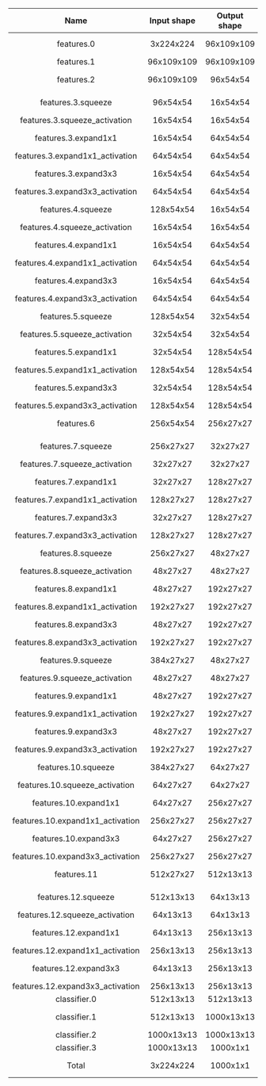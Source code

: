 | Name                             | Input shape | Output shape |     MACs |   Params | Description        |
|:--------------------------------:|:-----------:|:------------:|:--------:|:--------:|:------------------:|
| features.0                       |  3x224x224  |  96x109x109  |  20.47 % |   1.14 % | Conv2d k=7 p=0 s=2 |
| features.1                       |  96x109x109 |  96x109x109  |   0.00 % |   0.00 % | ReLU               |
| features.2                       |  96x109x109 |   96x54x54   |   0.00 % |   0.00 % | MaxPool2d k=3 s=2  |
| features.3.squeeze               |   96x54x54  |   16x54x54   |   0.55 % |   0.12 % | Conv2d k=1 p=0 s=1 |
| features.3.squeeze_activation    |   16x54x54  |   16x54x54   |   0.00 % |   0.00 % | ReLU               |
| features.3.expand1x1             |   16x54x54  |   64x54x54   |   0.36 % |   0.09 % | Conv2d k=1 p=0 s=1 |
| features.3.expand1x1_activation  |   64x54x54  |   64x54x54   |   0.00 % |   0.00 % | ReLU               |
| features.3.expand3x3             |   16x54x54  |   64x54x54   |   3.28 % |   0.74 % | Conv2d k=3 p=1 s=1 |
| features.3.expand3x3_activation  |   64x54x54  |   64x54x54   |   0.00 % |   0.00 % | ReLU               |
| features.4.squeeze               |  128x54x54  |   16x54x54   |   0.73 % |   0.17 % | Conv2d k=1 p=0 s=1 |
| features.4.squeeze_activation    |   16x54x54  |   16x54x54   |   0.00 % |   0.00 % | ReLU               |
| features.4.expand1x1             |   16x54x54  |   64x54x54   |   0.36 % |   0.09 % | Conv2d k=1 p=0 s=1 |
| features.4.expand1x1_activation  |   64x54x54  |   64x54x54   |   0.00 % |   0.00 % | ReLU               |
| features.4.expand3x3             |   16x54x54  |   64x54x54   |   3.28 % |   0.74 % | Conv2d k=3 p=1 s=1 |
| features.4.expand3x3_activation  |   64x54x54  |   64x54x54   |   0.00 % |   0.00 % | ReLU               |
| features.5.squeeze               |  128x54x54  |   32x54x54   |   1.46 % |   0.33 % | Conv2d k=1 p=0 s=1 |
| features.5.squeeze_activation    |   32x54x54  |   32x54x54   |   0.00 % |   0.00 % | ReLU               |
| features.5.expand1x1             |   32x54x54  |  128x54x54   |   1.46 % |   0.34 % | Conv2d k=1 p=0 s=1 |
| features.5.expand1x1_activation  |  128x54x54  |  128x54x54   |   0.00 % |   0.00 % | ReLU               |
| features.5.expand3x3             |   32x54x54  |  128x54x54   |  13.13 % |   2.96 % | Conv2d k=3 p=1 s=1 |
| features.5.expand3x3_activation  |  128x54x54  |  128x54x54   |   0.00 % |   0.00 % | ReLU               |
| features.6                       |  256x54x54  |  256x27x27   |   0.00 % |   0.00 % | MaxPool2d k=3 s=2  |
| features.7.squeeze               |  256x27x27  |   32x27x27   |   0.73 % |   0.66 % | Conv2d k=1 p=0 s=1 |
| features.7.squeeze_activation    |   32x27x27  |   32x27x27   |   0.00 % |   0.00 % | ReLU               |
| features.7.expand1x1             |   32x27x27  |  128x27x27   |   0.36 % |   0.34 % | Conv2d k=1 p=0 s=1 |
| features.7.expand1x1_activation  |  128x27x27  |  128x27x27   |   0.00 % |   0.00 % | ReLU               |
| features.7.expand3x3             |   32x27x27  |  128x27x27   |   3.28 % |   2.96 % | Conv2d k=3 p=1 s=1 |
| features.7.expand3x3_activation  |  128x27x27  |  128x27x27   |   0.00 % |   0.00 % | ReLU               |
| features.8.squeeze               |  256x27x27  |   48x27x27   |   1.09 % |   0.99 % | Conv2d k=1 p=0 s=1 |
| features.8.squeeze_activation    |   48x27x27  |   48x27x27   |   0.00 % |   0.00 % | ReLU               |
| features.8.expand1x1             |   48x27x27  |  192x27x27   |   0.82 % |   0.75 % | Conv2d k=1 p=0 s=1 |
| features.8.expand1x1_activation  |  192x27x27  |  192x27x27   |   0.00 % |   0.00 % | ReLU               |
| features.8.expand3x3             |   48x27x27  |  192x27x27   |   7.38 % |   6.66 % | Conv2d k=3 p=1 s=1 |
| features.8.expand3x3_activation  |  192x27x27  |  192x27x27   |   0.00 % |   0.00 % | ReLU               |
| features.9.squeeze               |  384x27x27  |   48x27x27   |   1.64 % |   1.48 % | Conv2d k=1 p=0 s=1 |
| features.9.squeeze_activation    |   48x27x27  |   48x27x27   |   0.00 % |   0.00 % | ReLU               |
| features.9.expand1x1             |   48x27x27  |  192x27x27   |   0.82 % |   0.75 % | Conv2d k=1 p=0 s=1 |
| features.9.expand1x1_activation  |  192x27x27  |  192x27x27   |   0.00 % |   0.00 % | ReLU               |
| features.9.expand3x3             |   48x27x27  |  192x27x27   |   7.38 % |   6.66 % | Conv2d k=3 p=1 s=1 |
| features.9.expand3x3_activation  |  192x27x27  |  192x27x27   |   0.00 % |   0.00 % | ReLU               |
| features.10.squeeze              |  384x27x27  |   64x27x27   |   2.19 % |   1.97 % | Conv2d k=1 p=0 s=1 |
| features.10.squeeze_activation   |   64x27x27  |   64x27x27   |   0.00 % |   0.00 % | ReLU               |
| features.10.expand1x1            |   64x27x27  |  256x27x27   |   1.46 % |   1.33 % | Conv2d k=1 p=0 s=1 |
| features.10.expand1x1_activation |  256x27x27  |  256x27x27   |   0.00 % |   0.00 % | ReLU               |
| features.10.expand3x3            |   64x27x27  |  256x27x27   |  13.13 % |  11.83 % | Conv2d k=3 p=1 s=1 |
| features.10.expand3x3_activation |  256x27x27  |  256x27x27   |   0.00 % |   0.00 % | ReLU               |
| features.11                      |  512x27x27  |  512x13x13   |   0.00 % |   0.00 % | MaxPool2d k=3 s=2  |
| features.12.squeeze              |  512x13x13  |   64x13x13   |   0.68 % |   2.63 % | Conv2d k=1 p=0 s=1 |
| features.12.squeeze_activation   |   64x13x13  |   64x13x13   |   0.00 % |   0.00 % | ReLU               |
| features.12.expand1x1            |   64x13x13  |  256x13x13   |   0.34 % |   1.33 % | Conv2d k=1 p=0 s=1 |
| features.12.expand1x1_activation |  256x13x13  |  256x13x13   |   0.00 % |   0.00 % | ReLU               |
| features.12.expand3x3            |   64x13x13  |  256x13x13   |   3.04 % |  11.83 % | Conv2d k=3 p=1 s=1 |
| features.12.expand3x3_activation |  256x13x13  |  256x13x13   |   0.00 % |   0.00 % | ReLU               |
| classifier.0                     |  512x13x13  |  512x13x13   |   0.00 % |   0.00 % | Dropout            |
| classifier.1                     |  512x13x13  |  1000x13x13  |  10.57 % |  41.09 % | Conv2d k=1 p=0 s=1 |
| classifier.2                     |  1000x13x13 |  1000x13x13  |   0.00 % |   0.00 % | ReLU               |
| classifier.3                     |  1000x13x13 |   1000x1x1   |   0.00 % |   0.00 % | AdaptiveAvgPool2d  |
| Total                            |  3x224x224  |   1000x1x1   | 818.93 M |   1.25 M | SqueezeNet         |